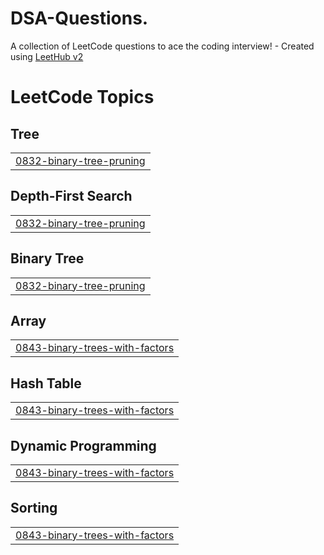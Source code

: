 # DSA-Questions.
A collection of LeetCode questions to ace the coding interview! - Created using [LeetHub v2](https://github.com/arunbhardwaj/LeetHub-2.0)

<!---LeetCode Topics Start-->
# LeetCode Topics
## Tree
|  |
| ------- |
| [0832-binary-tree-pruning](https://github.com/Shruti8303/DSA-Questions./tree/master/0832-binary-tree-pruning) |
## Depth-First Search
|  |
| ------- |
| [0832-binary-tree-pruning](https://github.com/Shruti8303/DSA-Questions./tree/master/0832-binary-tree-pruning) |
## Binary Tree
|  |
| ------- |
| [0832-binary-tree-pruning](https://github.com/Shruti8303/DSA-Questions./tree/master/0832-binary-tree-pruning) |
## Array
|  |
| ------- |
| [0843-binary-trees-with-factors](https://github.com/Shruti8303/DSA-Questions./tree/master/0843-binary-trees-with-factors) |
## Hash Table
|  |
| ------- |
| [0843-binary-trees-with-factors](https://github.com/Shruti8303/DSA-Questions./tree/master/0843-binary-trees-with-factors) |
## Dynamic Programming
|  |
| ------- |
| [0843-binary-trees-with-factors](https://github.com/Shruti8303/DSA-Questions./tree/master/0843-binary-trees-with-factors) |
## Sorting
|  |
| ------- |
| [0843-binary-trees-with-factors](https://github.com/Shruti8303/DSA-Questions./tree/master/0843-binary-trees-with-factors) |
<!---LeetCode Topics End-->